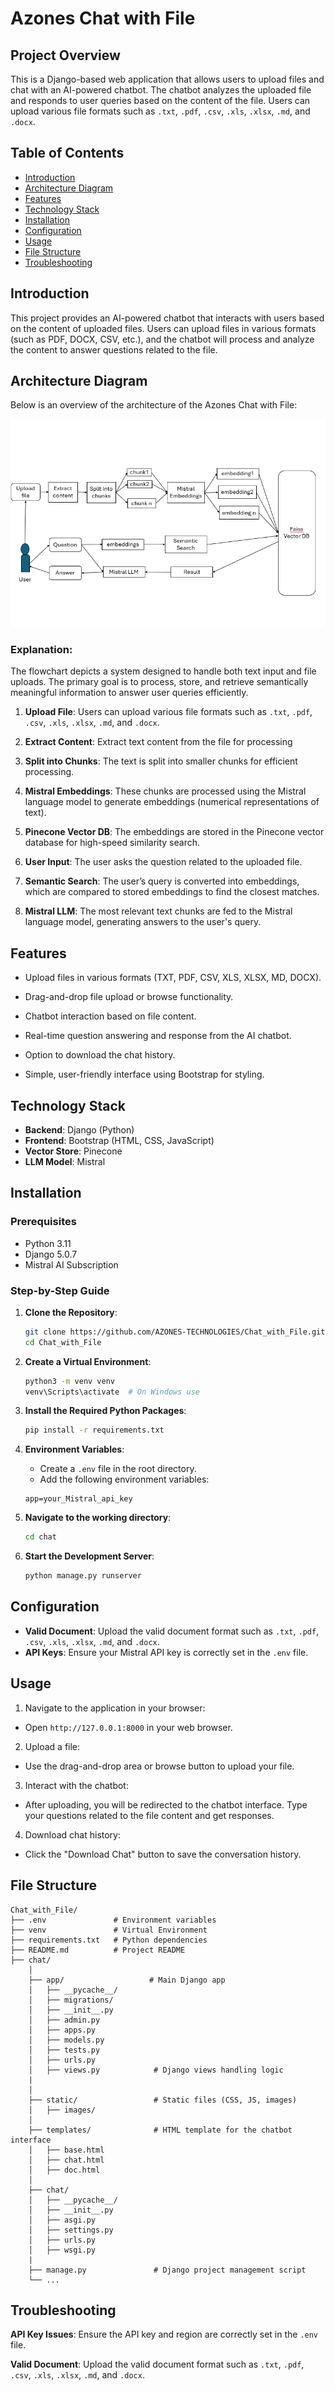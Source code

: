 


# Azones Chat with File

## Project Overview
This is a Django-based web application that allows users to upload files and chat with an AI-powered chatbot. The chatbot analyzes the uploaded file and responds to user queries based on the content of the file. Users can upload various file formats such as `.txt`, `.pdf`, `.csv`, `.xls`, `.xlsx`, `.md`, and `.docx`.


## Table of Contents

- [Introduction](#introduction)
- [Architecture Diagram](#architecture-diagram)
- [Features](#features)
- [Technology Stack](#technology-stack)
- [Installation](#installation)
- [Configuration](#configuration)
- [Usage](#usage)
- [File Structure](#file-structure)
- [Troubleshooting](#troubleshooting)


## Introduction

This project provides an AI-powered chatbot that interacts with users based on the content of uploaded files. Users can upload files in various formats (such as PDF, DOCX, CSV, etc.), and the chatbot will process and analyze the content to answer questions related to the file.

## Architecture Diagram

Below is an overview of the architecture of the Azones Chat with File:

![Azones Chat with File Architecture](chat/static/images/architecture_diagram.png)

### Explanation:
The flowchart depicts a system designed to handle both text input and file uploads. The primary goal is to process, store, and retrieve semantically meaningful information to answer user queries efficiently.

1. **Upload File**: Users can upload various file formats such as `.txt`, `.pdf`, `.csv`, `.xls`, `.xlsx`, `.md`, and `.docx`.

2. **Extract Content**: Extract text content from the file for processing

3. **Split into Chunks**: The text is split into smaller chunks for efficient processing.

4. **Mistral Embeddings**: These chunks are processed using the Mistral language model to generate embeddings (numerical representations of text).

5. **Pinecone Vector DB**: The embeddings are stored in the Pinecone vector database for high-speed similarity search.

6. **User Input**: The user asks the question related to the uploaded file.

7. **Semantic Search**: The user’s query is converted into embeddings, which are compared to stored embeddings to find the closest matches.

8. **Mistral LLM**: The most relevant text chunks are fed to the Mistral language model, generating answers to the user's query.

## Features

- Upload files in various formats (TXT, PDF, CSV, XLS, XLSX, MD, DOCX).

- Drag-and-drop file upload or browse functionality.

- Chatbot interaction based on file content.

- Real-time question answering and response from the AI chatbot.

- Option to download the chat history.

- Simple, user-friendly interface using Bootstrap for styling.


## Technology Stack

- **Backend**: Django (Python)
- **Frontend**: Bootstrap (HTML, CSS, JavaScript)
- **Vector Store**: Pinecone
- **LLM Model**: Mistral

## Installation

### Prerequisites

- Python 3.11
- Django 5.0.7
- Mistral AI Subscription

### Step-by-Step Guide

1. **Clone the Repository**:
   ```bash
   git clone https://github.com/AZONES-TECHNOLOGIES/Chat_with_File.git
   cd Chat_with_File
   ```

2. **Create a Virtual Environment**:
    ```bash
    python3 -m venv venv
   venv\Scripts\activate  # On Windows use 
    ```

3. **Install the Required Python Packages**:
    ```bash
    pip install -r requirements.txt
    ```

4. **Environment Variables**:
   - Create a `.env` file in the root directory.
   - Add the following environment variables:
    ```
    app=your_Mistral_api_key
    ```

5. **Navigate to the working directory**:
    ```bash
    cd chat     
    ```    

6. **Start the Development Server**:
    ```bash
    python manage.py runserver
    ```

## Configuration

- **Valid Document**: Upload the valid document format such as `.txt`, `.pdf`, `.csv`, `.xls`, `.xlsx`, `.md`, and `.docx`.
- **API Keys**: Ensure your Mistral API key is correctly set in the `.env` file.

## Usage

1. Navigate to the application in your browser:
- Open `http://127.0.0.1:8000` in your web browser.
2. Upload a file:
- Use the drag-and-drop area or browse button to upload your file.
3. Interact with the chatbot:
- After uploading, you will be redirected to the chatbot interface. Type your questions related to the file content and get responses.
4. Download chat history:
- Click the "Download Chat" button to save the conversation history.

## File Structure

```plaintext
Chat_with_File/
├── .env               # Environment variables
├── venv               # Virtual Environment
├── requirements.txt   # Python dependencies
├── README.md          # Project README
├── chat/
    │
    ├── app/                   # Main Django app
    │   ├── __pycache__/
    │   ├── migrations/
    │   ├── __init__.py
    │   ├── admin.py
    │   ├── apps.py
    │   ├── models.py
    │   ├── tests.py
    │   ├── urls.py
    │   ├── views.py            # Django views handling logic
    |   
    │
    ├── static/                 # Static files (CSS, JS, images)
    │   ├── images/
    │
    ├── templates/              # HTML template for the chatbot interface
    │   ├── base.html         
    │   ├── chat.html  
    │   ├── doc.html  
    │
    ├── chat/               
    │   ├── __pycache__/
    │   ├── __init__.py
    │   ├── asgi.py
    │   ├── settings.py
    │   ├── urls.py
    │   ├── wsgi.py         
    |
    ├── manage.py               # Django project management script
    └── ...
```
## Troubleshooting
**API Key Issues**: Ensure the API key and region are correctly set in the `.env` file.

**Valid Document**: Upload the valid document format such as `.txt`, `.pdf`, `.csv`, `.xls`, `.xlsx`, `.md`, and `.docx`.
